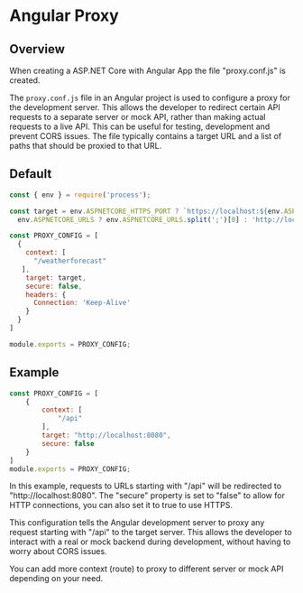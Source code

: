 # Angular Proxy

## Overview

When creating a ASP.NET Core with Angular App the file "proxy.conf.js" is created.

The `proxy.conf.js` file in an Angular project is used to configure a proxy for the development server. This allows the developer to redirect certain API requests to a separate server or mock API, rather than making actual requests to a live API. This can be useful for testing, development and prevent CORS issues. The file typically contains a target URL and a list of paths that should be proxied to that URL.

## Default

``` js title="proxy.conf.js"
const { env } = require('process');

const target = env.ASPNETCORE_HTTPS_PORT ? `https://localhost:${env.ASPNETCORE_HTTPS_PORT}` :
  env.ASPNETCORE_URLS ? env.ASPNETCORE_URLS.split(';')[0] : 'http://localhost:7410';

const PROXY_CONFIG = [
  {
    context: [
      "/weatherforecast"
   ],
    target: target,
    secure: false,
    headers: {
      Connection: 'Keep-Alive'
    }
  }
]

module.exports = PROXY_CONFIG;

```

## Example

``` js title="proxy.conf.js"
const PROXY_CONFIG = [
    {
        context: [
            "/api"
        ],
        target: "http://localhost:8080",
        secure: false
    }
]
module.exports = PROXY_CONFIG;
```

In this example, requests to URLs starting with "/api" will be redirected to "http://localhost:8080". The "secure" property is set to "false" to allow for HTTP connections, you can also set it to true to use HTTPS.

This configuration tells the Angular development server to proxy any request starting with "/api" to the target server. This allows the developer to interact with a real or mock backend during development, without having to worry about CORS issues.

You can add more context (route) to proxy to different server or mock API depending on your need.